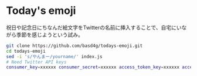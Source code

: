 # Today's emoji

祝日や記念日にちなんだ絵文字をTwitterの名前に挿入することで、自宅にいながら季節を感じようという試み。

```sh
git clone https://github.com/basd4g/todays-emoji.git
cd todays-emoji
sed -i 's/やんまー/yourname/' index.js
# Need Twitter API keys
consumer_key=xxxxxx consumer_secret=xxxxxx access_token_key=xxxxxx access_token_secret=xxxxxx npm start
```
